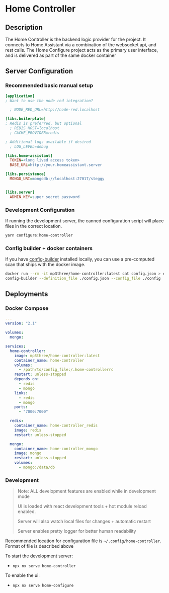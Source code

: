 # Home Controller

## Description

The Home Controller is the backend logic provider for the project. It connects to Home Assistant via a combination of the websocket api, and rest calls.
The Home Configure project acts as the primary user interface, and is delivered as part of the same docker container

## Server Configuration

### Recommended basic manual setup

```ini
[application]
; Want to use the node red integration?

  ; NODE_RED_URL=http://node-red.localhost

[libs.boilerplate]
; Redis is preferred, but optional
  ; REDIS_HOST=localhost
  ; CACHE_PROVIDER=redis

; Additional logs available if desired
  ; LOG_LEVEL=debug

[libs.home-assistant]
  TOKEN=<long lived access token>
  BASE_URL=http://your.homeassistant.server

[libs.persistence]
  MONGO_URI=mongodb://localhost:27017/steggy


[libs.server]
  ADMIN_KEY=super secret password
```

### Development Configuration

If running the development server, the canned configuration script will place files in the correct location.

```bash
yarn configure:home-controller
```

### Config builder + docker containers

If you have [config-builder](../config-builder/README.md) installed locally, you can use a pre-computed scan that ships with the docker image.

```bash
docker run --rm -it mp3three/home-controller:latest cat config.json > config.json
config-builder --definition_file ./config.json --config_file ./config
```

## Deployments

### Docker Compose

```yaml
---
version: "2.1"

volumes:
  mongo:

services:
  home-controller:
    image: mp3three/home-controller:latest
    container_name: home-controller
    volumes:
      - /path/to/config_file:/.home-controllerrc
    restart: unless-stopped
    depends_on:
      - redis
      - mongo
    links:
      - redis
      - mongo
    ports:
      - "7000:7000"

  redis:
    container_name: home-controller_redis
    image: redis
    restart: unless-stopped

  mongo:
    container_name: home-controller_mongo
    image: mongo
    restart: unless-stopped
    volumes:
      - mongo:/data/db
```

### Development

> Note: ALL development features are enabled while in development mode
>
> UI is loaded with react development tools + hot module reload enabled.
>
> Server will also watch local files for changes + automatic restart
>
> Server enables pretty logger for better human readability

Recommended location for configuration file is `~/.config/home-controller`. Format of file is described above

To start the development server:

- `npx nx serve home-controller`

To enable the ui:

- `npx nx serve home-configure`
